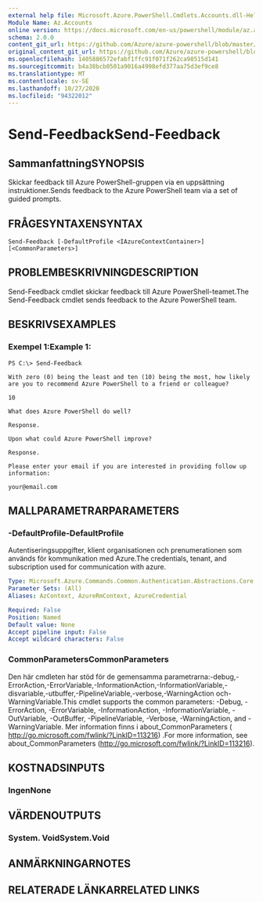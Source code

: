 ```yaml
---
external help file: Microsoft.Azure.PowerShell.Cmdlets.Accounts.dll-Help.xml
Module Name: Az.Accounts
online version: https://docs.microsoft.com/en-us/powershell/module/az.accounts/send-feedback
schema: 2.0.0
content_git_url: https://github.com/Azure/azure-powershell/blob/master/src/Accounts/Accounts/help/Send-Feedback.md
original_content_git_url: https://github.com/Azure/azure-powershell/blob/master/src/Accounts/Accounts/help/Send-Feedback.md
ms.openlocfilehash: 1405886572efabf1ffc91f071f262ca98515d141
ms.sourcegitcommit: b4a38bcb0501a9016a4998efd377aa75d3ef9ce8
ms.translationtype: MT
ms.contentlocale: sv-SE
ms.lasthandoff: 10/27/2020
ms.locfileid: "94322012"
---
```

# <span data-ttu-id="8ec28-101">Send-Feedback</span><span class="sxs-lookup"><span data-stu-id="8ec28-101">Send-Feedback</span></span>

## <span data-ttu-id="8ec28-102">Sammanfattning</span><span class="sxs-lookup"><span data-stu-id="8ec28-102">SYNOPSIS</span></span>
<span data-ttu-id="8ec28-103">Skickar feedback till Azure PowerShell-gruppen via en uppsättning instruktioner.</span><span class="sxs-lookup"><span data-stu-id="8ec28-103">Sends feedback to the Azure PowerShell team via a set of guided prompts.</span></span>

## <span data-ttu-id="8ec28-104">FRÅGESYNTAXEN</span><span class="sxs-lookup"><span data-stu-id="8ec28-104">SYNTAX</span></span>

```
Send-Feedback [-DefaultProfile <IAzureContextContainer>] [<CommonParameters>]
```

## <span data-ttu-id="8ec28-105">PROBLEMBESKRIVNING</span><span class="sxs-lookup"><span data-stu-id="8ec28-105">DESCRIPTION</span></span>
<span data-ttu-id="8ec28-106">Send-Feedback cmdlet skickar feedback till Azure PowerShell-teamet.</span><span class="sxs-lookup"><span data-stu-id="8ec28-106">The Send-Feedback cmdlet sends feedback to the Azure PowerShell team.</span></span>

## <span data-ttu-id="8ec28-107">BESKRIVS</span><span class="sxs-lookup"><span data-stu-id="8ec28-107">EXAMPLES</span></span>

### <span data-ttu-id="8ec28-108">Exempel 1:</span><span class="sxs-lookup"><span data-stu-id="8ec28-108">Example 1:</span></span>
```
PS C:\> Send-Feedback

With zero (0) being the least and ten (10) being the most, how likely are you to recommend Azure PowerShell to a friend or colleague?

10

What does Azure PowerShell do well?

Response.

Upon what could Azure PowerShell improve?

Response.

Please enter your email if you are interested in providing follow up information:

your@email.com
```

## <span data-ttu-id="8ec28-109">MALLPARAMETRAR</span><span class="sxs-lookup"><span data-stu-id="8ec28-109">PARAMETERS</span></span>

### <span data-ttu-id="8ec28-110">-DefaultProfile</span><span class="sxs-lookup"><span data-stu-id="8ec28-110">-DefaultProfile</span></span>
<span data-ttu-id="8ec28-111">Autentiseringsuppgifter, klient organisationen och prenumerationen som används för kommunikation med Azure.</span><span class="sxs-lookup"><span data-stu-id="8ec28-111">The credentials, tenant, and subscription used for communication with azure.</span></span>

```yaml
Type: Microsoft.Azure.Commands.Common.Authentication.Abstractions.Core.IAzureContextContainer
Parameter Sets: (All)
Aliases: AzContext, AzureRmContext, AzureCredential

Required: False
Position: Named
Default value: None
Accept pipeline input: False
Accept wildcard characters: False
```

### <span data-ttu-id="8ec28-112">CommonParameters</span><span class="sxs-lookup"><span data-stu-id="8ec28-112">CommonParameters</span></span>
<span data-ttu-id="8ec28-113">Den här cmdleten har stöd för de gemensamma parametrarna:-debug,-ErrorAction,-ErrorVariable,-InformationAction,-InformationVariable,-disvariable,-utbuffer,-PipelineVariable,-verbose,-WarningAction och-WarningVariable.</span><span class="sxs-lookup"><span data-stu-id="8ec28-113">This cmdlet supports the common parameters: -Debug, -ErrorAction, -ErrorVariable, -InformationAction, -InformationVariable, -OutVariable, -OutBuffer, -PipelineVariable, -Verbose, -WarningAction, and -WarningVariable.</span></span> <span data-ttu-id="8ec28-114">Mer information finns i about_CommonParameters ( http://go.microsoft.com/fwlink/?LinkID=113216) .</span><span class="sxs-lookup"><span data-stu-id="8ec28-114">For more information, see about_CommonParameters (http://go.microsoft.com/fwlink/?LinkID=113216).</span></span>

## <span data-ttu-id="8ec28-115">KOSTNADS</span><span class="sxs-lookup"><span data-stu-id="8ec28-115">INPUTS</span></span>

### <span data-ttu-id="8ec28-116">Ingen</span><span class="sxs-lookup"><span data-stu-id="8ec28-116">None</span></span>

## <span data-ttu-id="8ec28-117">VÄRDEN</span><span class="sxs-lookup"><span data-stu-id="8ec28-117">OUTPUTS</span></span>

### <span data-ttu-id="8ec28-118">System. Void</span><span class="sxs-lookup"><span data-stu-id="8ec28-118">System.Void</span></span>

## <span data-ttu-id="8ec28-119">ANMÄRKNINGAR</span><span class="sxs-lookup"><span data-stu-id="8ec28-119">NOTES</span></span>

## <span data-ttu-id="8ec28-120">RELATERADE LÄNKAR</span><span class="sxs-lookup"><span data-stu-id="8ec28-120">RELATED LINKS</span></span>
